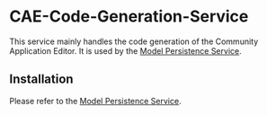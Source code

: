 # CAE-Code-Generation-Service
This service mainly handles the code generation of the Community Application
Editor.
It is used by the [Model Persistence Service](https://github.com/rwth-acis/CAE-Model-Persistence-Service).

## Installation
Please refer to the [Model Persistence Service](https://github.com/rwth-acis/CAE-Model-Persistence-Service).
